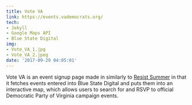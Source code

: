 ```yaml
---
title: Vote VA
link: https://events.vademocrats.org/
tech:
- Jekyll
- Google Maps API
- Blue State Digital
img:
- Vote_VA_1.jpg
- Vote_VA_2.jpeg
date: '2017-09-29 04:05:01'
---
```


Vote VA is an event signup page made in similarly to [Resist Summer](http://edcupaioli.com/project/resistance-summer/) in that it fetches events entered into Blue State Digital and puts them into an interactive map, which allows users to search for and RSVP to official Democratic Party of Virginia campaign events. 